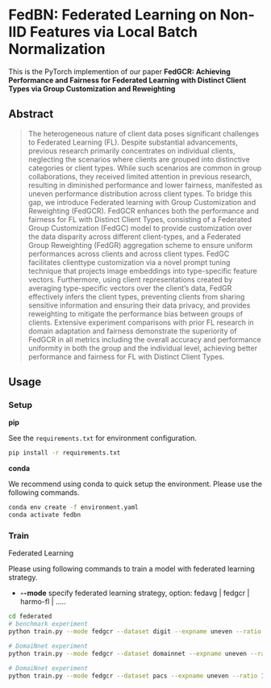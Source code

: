 # FedBN: Federated Learning on Non-IID Features via Local Batch Normalization
This is the PyTorch implemention of our paper **FedGCR: Achieving Performance and Fairness for Federated Learning with
Distinct Client Types via Group Customization and Reweighting** 
## Abstract
> The heterogeneous nature of client data poses significant
challenges to Federated Learning (FL). Despite substantial
advancements, previous research primarily concentrates on
individual clients, neglecting the scenarios where clients are
grouped into distinctive categories or client types. While such
scenarios are common in group collaborations, they received
limited attention in previous research, resulting in diminished
performance and lower fairness, manifested as uneven performance distribution across client types. To bridge this gap, we
introduce Federated learning with Group Customization and
Reweighting (FedGCR). FedGCR enhances both the performance and fairness for FL with Distinct Client Types, consisting of a Federated Group Customization (FedGC) model to
provide customization over the data disparity across different
client-types, and a Federated Group Reweighting (FedGR)
aggregation scheme to ensure uniform performances across
clients and across client types. FedGC facilitates clienttype customization via a novel prompt tuning technique that
projects image embeddings into type-specific feature vectors.
Furthermore, using client representations created by averaging type-specific vectors over the client’s data, FedGR effectively infers the client types, preventing clients from sharing sensitive information and ensuring their data privacy, and
provides reweighting to mitigate the performance bias between groups of clients. Extensive experiment comparisons
with prior FL research in domain adaptation and fairness
demonstrate the superiority of FedGCR in all metrics including the overall accuracy and performance uniformity in both
the group and the individual level, achieving better performance and fairness for FL with Distinct Client Types.
## Usage
### Setup
**pip**

See the `requirements.txt` for environment configuration. 
```bash
pip install -r requirements.txt
```
**conda**

We recommend using conda to quick setup the environment. Please use the following commands.
```bash
conda env create -f environment.yaml
conda activate fedbn
```
### Train
Federated Learning

Please using following commands to train a model with federated learning strategy.
- **--mode** specify federated learning strategy, option: fedavg | fedgcr | harmo-fl | ..... 
```bash
cd federated
# benchmark experiment
python train.py --mode fedgcr --dataset digit --expname uneven --ratio 1.5

# DomaiNnet experiment
python train.py --mode fedgcr --dataset domainnet --expname uneven --ratio 1.4

# DomaiNnet experiment
python train.py --mode fedgcr --dataset pacs --expname uneven --ratio 1.7
```
